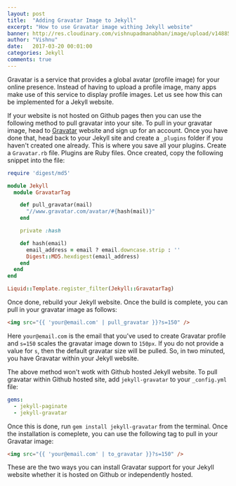 ```yaml
---
layout: post
title:  "Adding Gravatar Image to Jekyll"
excerpt: "How to use Gravatar image withing Jekyll website"
banner: http://res.cloudinary.com/vishnupadmanabhan/image/upload/v1488591100/jekyll.jpg
author: "Vishnu"
date:   2017-03-20 00:01:00
categories: Jekyll
comments: true
---
```

Gravatar is a service that provides a global avatar (profile image) for your online presence. Instead of having to upload a profile image, many apps make use of this service to display profile images.  Let us see how this can be implemented for a Jekyll website.

If your website is not hosted on Github pages then you can use the following method to pull gravatar into your site.
To pull in your gravatar image, head to [Gravatar](https://gravatar.com) website and sign up for an account. Once you have done that, head back to your Jekyll site and create a `_plugins` folder if you haven't created one already. This is where you save all your plugins. Create a `Gravatar.rb` file. Plugins are Ruby files. Once created, copy the following snippet into the file:

```ruby
require 'digest/md5'

module Jekyll
  module GravatarTag

    def pull_gravatar(mail)
      "//www.gravatar.com/avatar/#{hash(mail)}"
    end

    private :hash

    def hash(email)
      email_address = email ? email.downcase.strip : ''
      Digest::MD5.hexdigest(email_address)
    end
  end
end

Liquid::Template.register_filter(Jekyll::GravatarTag)
```

Once done, rebuild your Jekyll website. Once the build is complete, you can pull in your gravatar image as follows:

```html
<img src="{{ 'your@email.com' | pull_gravatar }}?s=150" />
```

Here `your@email.com` is the email that you've used to create Gravatar profile and `s=150` scales the gravatar image down to `150px`. If you do not provide a value for `s`, then the default gravatar size will be pulled. So, in two minuted, you have Gravatar within your Jekyll website.

The above method won't wotk with Github hosted Jekyll website. To pull gravatar within Github hosted site, add `jekyll-gravatar` to your `_config.yml` file:

```yaml
gems:
  - jekyll-paginate
  - jekyll-gravatar
```

Once this is done, run `gem install jekyll-gravatar` from the terminal. Once the installation is comeplete, you can use the following tag to pull in your Gravatar image:

```html
<img src="{{ 'your@email.com' | to_gravatar }}?s=150" />
```

These are the two ways you can install Gravatar support for your Jekyll website whether it is hosted on Github or independently hosted.
